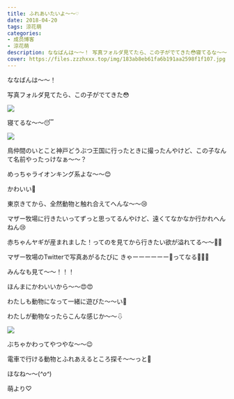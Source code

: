```yaml
---
title: ふれあいたいよ〜〜♡
date: 2018-04-20
tags: 涼花萌
categories: 
- 成员博客
- 涼花萌
description: ななばんは〜〜！ 写真フォルダ見てたら、この子がでてきた😳寝てるな〜〜😴鳥仲間のいとこと神戸どうぶつ王国に...
cover: https://files.zzzhxxx.top/img/183ab8eb61fa6b191aa2598f1f107.jpg 
---
```







ななばんは〜〜！







写真フォルダ見てたら、この子がでてきた😳



![](https://files.zzzhxxx.top/img/183ab8eb61fa6b191aa2598f1f107.jpg)








寝てるな〜〜😴









![](https://files.zzzhxxx.top/img/183ab8eb61fa6b191aa2598f1f107-01.jpg)










鳥仲間のいとこと神戸どうぶつ王国に行ったときに撮ったんやけど、この子なんて名前やったっけなぁ〜〜？






めっちゃライオンキング系よな〜〜😊







かわいい💓







東京きてから、全然動物と触れ合えてへんな〜〜😢







マザー牧場に行きたいってずっと思ってるんやけど、遠くてなかなか行かれへんねん😢






赤ちゃんヤギが産まれました！ってのを見てから行きたい欲が溢れてる〜〜🐐💓








マザー牧場のTwitterで写真あがるたびに
きゃーーーーーー💓ってなる💓💓💓





みんなも見て〜〜！！！









ほんまにかわいいから〜〜😍😍












わたしも動物になって一緒に遊びた〜〜い💓









わたしが動物なったらこんな感じか〜〜⇩


![](https://files.zzzhxxx.top/img/183ab8eb61fa6b191aa2598f1f107-02.jpg)











ぶちゃかわってやつやな〜〜😉










電車で行ける動物とふれあえるところ探そ〜〜っと💓











ほなね〜〜(*^o^*)






萌より♡


